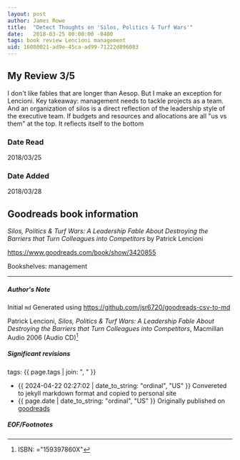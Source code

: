 ```yaml
---
layout: post
author: James Rowe
title:  "Detect Thoughts on 'Silos, Politics & Turf Wars'"
date:   2018-03-25 00:00:00 -0400
tags: book review Lencioni management
uid: 16080021-ad9e-45ca-ad99-71222d896083
---
```


<!-- highly dependent on how you personally use jekyll templates, and how you want this to show up -->
<!-- escape any jekyll keys with double brackets -->

## My Review 3/5

I don't like fables that are longer than Aesop. But I make an exception for Lencioni. Key takeaway: management needs to tackle projects as a team. And an organization of silos is a direct reflection of the leadership style of the executive team. If budgets and resources and allocations are all "us vs them" at the top. It reflects itself to the bottom

### Date Read
2018/03/25

### Date Added
2018/03/28

## Goodreads book information

*Silos, Politics & Turf Wars: A Leadership Fable About Destroying the Barriers that Turn Colleagues into Competitors* by Patrick Lencioni

https://www.goodreads.com/book/show/3420855

Bookshelves: management

---

##### Author's Note

Initial `md` Generated using https://github.com/jsr6720/goodreads-csv-to-md

Patrick Lencioni, *Silos, Politics & Turf Wars: A Leadership Fable About Destroying the Barriers that Turn Colleagues into Competitors*,  Macmillan Audio 2006 (Audio CD)[^1]

##### Significant revisions

tags: {{ page.tags | join: ", " }} <!-- todo move this somewhere -->

- {{ 2024-04-22 02:27:02 | date_to_string: "ordinal", "US" }} Convereted to jekyll markdown format and copied to personal site
- {{ page.date | date_to_string: "ordinal", "US" }} Originally published on [goodreads](https://www.goodreads.com)

##### EOF/Footnotes

[^1]: ISBN: ="159397860X"